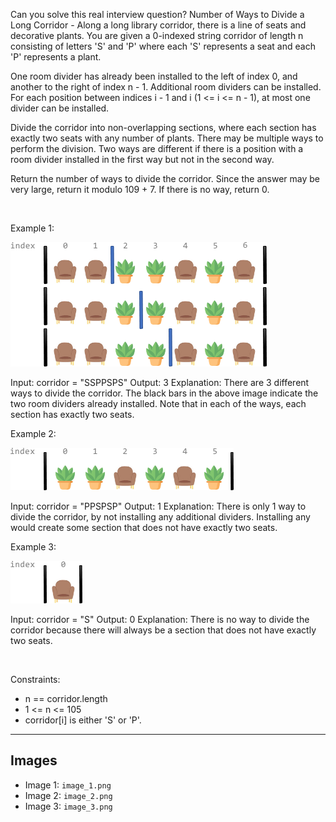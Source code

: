 Can you solve this real interview question? Number of Ways to Divide a Long Corridor - Along a long library corridor, there is a line of seats and decorative plants. You are given a 0-indexed string corridor of length n consisting of letters 'S' and 'P' where each 'S' represents a seat and each 'P' represents a plant.

One room divider has already been installed to the left of index 0, and another to the right of index n - 1. Additional room dividers can be installed. For each position between indices i - 1 and i (1 <= i <= n - 1), at most one divider can be installed.

Divide the corridor into non-overlapping sections, where each section has exactly two seats with any number of plants. There may be multiple ways to perform the division. Two ways are different if there is a position with a room divider installed in the first way but not in the second way.

Return the number of ways to divide the corridor. Since the answer may be very large, return it modulo 109 + 7. If there is no way, return 0.

 

Example 1:

![Example 1](./image_1.png)


Input: corridor = "SSPPSPS"
Output: 3
Explanation: There are 3 different ways to divide the corridor.
The black bars in the above image indicate the two room dividers already installed.
Note that in each of the ways, each section has exactly two seats.


Example 2:

![Example 2](./image_2.png)


Input: corridor = "PPSPSP"
Output: 1
Explanation: There is only 1 way to divide the corridor, by not installing any additional dividers.
Installing any would create some section that does not have exactly two seats.


Example 3:

![Example 3](./image_3.png)


Input: corridor = "S"
Output: 0
Explanation: There is no way to divide the corridor because there will always be a section that does not have exactly two seats.


 

Constraints:

 * n == corridor.length
 * 1 <= n <= 105
 * corridor[i] is either 'S' or 'P'.

---

## Images

- Image 1: `image_1.png`
- Image 2: `image_2.png`
- Image 3: `image_3.png`
